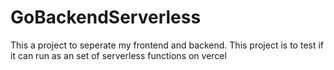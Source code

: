 # GoBackendServerless
This a project to seperate my frontend and backend. This project is to test if it can run as an set of serverless functions on vercel
